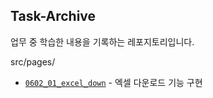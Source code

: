 ##  Task-Archive 

업무 중 학습한 내용을 기록하는 레포지토리입니다.

src/pages/
- [`0602_01_excel_down`](https://github.com/yiseo0/Task-Archive/blob/main/src/pages/0602_01_excel_down/index.js) -  엑셀 다운로드 기능 구현